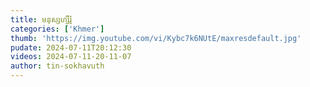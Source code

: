 ```yaml
---
title: មនុស្សហ្សឺរ៉ូ
categories: ['Khmer']
thumb: 'https://img.youtube.com/vi/Kybc7k6NUtE/maxresdefault.jpg'
pudate: 2024-07-11T20:12:30
videos: 2024-07-11-20-11-07
author: tin-sokhavuth
---
```

